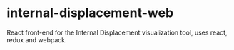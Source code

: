 # internal-displacement-web

React front-end for the Internal Displacement visualization tool, uses react,
redux and webpack.
